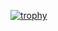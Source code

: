 [![trophy](https://github-profile-trophy.vercel.app/?username=merluin)](https://github.com/ryo-ma/github-profile-trophy)
